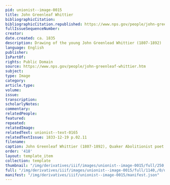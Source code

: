 ```yaml
---
pid: unionist--image-0015
title: John Greenleaf Whittier
bibliographicCitation: 
bibliographicCitation.republished: https://www.nps.gov/people/john-greenleaf-whittier.htm
fullIssueSequenceNumber: 
creator: 
date.created: ca. 1835
description: Drawing of the young John Greenlead Whittier (1807-1892)
language: English
publisher: 
IsPartOf: 
rights: Public Domain
source: https://www.nps.gov/people/john-greenleaf-whittier.htm
subject: 
type: Image
category: 
article.type: 
volume: 
issue: 
transcription: 
scholarlyNotes: 
commentary: 
relatedPeople: 
featured: 
repeated: 
relatedImage: 
relatedText: unionist--text-0165
relatedTextIssue: 1833-12-19 p.02.11
filename: 
caption: John Greenleaf Whittier (1807-1892), Quaker Abolitionist poet
order: '418'
layout: template_item
collection: template
thumbnail: "/img/derivatives/iiif/images/unionist--image-0015/full/250,/0/default.jpg"
full: "/img/derivatives/iiif/images/unionist--image-0015/full/1140,/0/default.jpg"
manifest: "/img/derivatives/iiif/unionist--image-0015/manifest.json"
---
```


